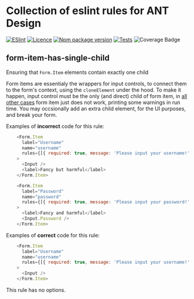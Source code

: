 Collection of eslint rules for ANT Design
=========================================
[![ESlint](https://img.shields.io/badge/eslint-3A33D1?style=flat&logo=eslint&logoColor=white)](https://eslint.org/)
[![Licence](https://img.shields.io/github/license/Ileriayo/markdown-badges?style=flat)](./LICENSE)
[![Npm package version](https://badgen.net/npm/v/eslint-plugin-antd)](https://npmjs.com/package/eslint-plugin-antd)
[![Tests](https://github.com/MostFrumiousBandersnatch/eslint-plugin-antd/actions/workflows/test_and_publish.yml/badge.svg)](https://github.com/MostFrumiousBandersnatch/eslint-plugin-antd/actions/workflows/test_and_publish.yml)
![Coverage Badge](https://img.shields.io/endpoint?url=https://gist.githubusercontent.com/MostFrumiousBandersnatch/b6bca3909460f0f822901a569a89c489/raw/eslint-plugin-antd__heads_main.json)


form-item-has-single-child
--------------------------

Ensuring that `Form.Item` elements contain exactly one child

Form items are essentialy the wrappers for input controls, to connect them to the form's context, using the `cloneElement` under the hood. To make it happen, input control must be the only (and direct) child of form item, in [all other cases](https://react-56ppz3.stackblitz.io) form item just does not work, printing some warnings in run time. You may occsionally add an extra child element, for the UI purposes, and break your form.

Examples of **incorrect** code for this rule:
```JavaScript
    <Form.Item
      label="Username"
      name="username"
      rules={[{ required: true, message: 'Please input your username!' }]}
    >
      <Input />
      <label>Fancy but harmful</label>
    </Form.Item>
```

```JavaScript
    <Form.Item
      label="Password"
      name="password"
      rules={[{ required: true, message: 'Please input your password!' }]}
    >
      <label>Fancy and harmful</label>
      <Input.Password />
    </Form.Item>
```


Examples of **correct** code for this rule:
```JavaScript
    <Form.Item
      label="Username"
      name="username"
      rules={[{ required: true, message: 'Please input your username!' }]}
    >
      <Input />
    </Form.Item>
```

This rule has no options.
